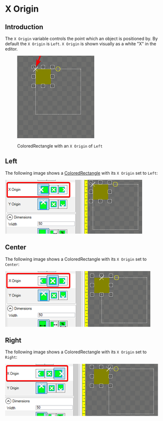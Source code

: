 # X Origin

## Introduction

The `X Origin` variable controls the point which an object is positioned by. By default the `X Origin` is `Left`. `X Origin` is shown visually as a white "X" in the editor.

<figure><img src="../../../.gitbook/assets/XOriginX.png" alt=""><figcaption><p>ColoredRectangle with an <code>X Origin</code> of <code>Left</code></p></figcaption></figure>

## Left

The following image shows a [ColoredRectangle](../coloredrectangle.md) with its `X Origin` set to `Left`:

![Colored Rectangle with X Origin set to Left](<../../../.gitbook/assets/08_06 18 29.png>)

## Center

The following image shows a ColoredRectangle with its `X Origin` set to `Center`:

![ColoredRectangle with X Origin set to Center](<../../../.gitbook/assets/08_06 19 28.png>)

## Right

The following image shows a ColoredRectangle with its `X Origin` set to `Right`:

![ColoredRectangle with its X Origin set to Right](<../../../.gitbook/assets/08_06 20 36.png>)
